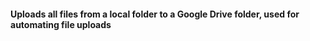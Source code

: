 #### Uploads all files from a local folder to a Google Drive folder, used for automating file uploads
